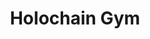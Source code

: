 ---
title: Holochain Gym
layout: home.njk
slogan: Let's train those holochain muscles!
callToActionItems:
  [{ text: 'Developer Exercises', href: '/developer/' }, { text: 'Architect Exercises', href: '/docs/' }]
---